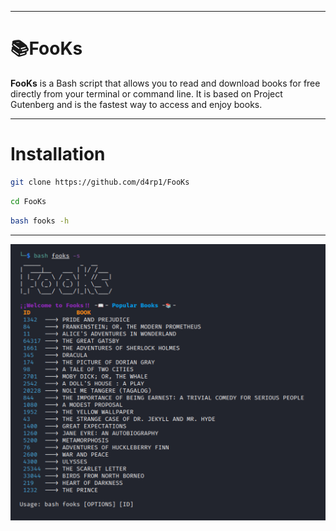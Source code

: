 ___
# 📚FooKs

**FooKs** is a Bash script that allows you to read and download books for free directly from your terminal or command line. It is based on Project Gutenberg and is the fastest way to access and enjoy books.
___
# Installation

```bash
git clone https://github.com/d4rp1/FooKs
```

```bash
cd FooKs
```
```bash
bash fooks -h
```
___
<p align="center">
<img src="images/FooKs.jpg"
	alt="First"
	style="float: left; margin-right: 10px;" />
</p>

___
